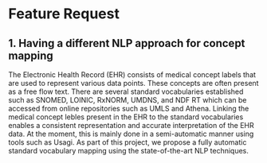 # Feature Request

## 1. Having a different NLP approach for concept mapping

The Electronic Health Record (EHR) consists of medical concept labels that are used to represent various data points. These concepts are often present as a free flow text. There are several standard vocabularies established such as SNOMED, LOINIC, RxNORM, UMDNS, and NDF RT which can be accessed from online repositories such as UMLS and Athena. Linking the medical concept lebles present in the EHR to the standard vocabularies enables a consistent representation and accurate interpretation of the EHR data. At the moment, this is mainly done in a semi-automatic manner using tools such as Usagi. As part of this project, we propose a fully automatic standard vocabulary mapping using the state-of-the-art NLP techniques.